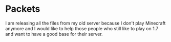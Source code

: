 # Packets
I am releasing all the files from my old server because I don't play Minecraft anymore and I would like to help those people who still like to play on 1.7 and want to have a good base for their server.
